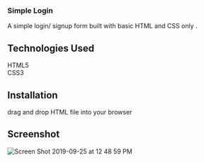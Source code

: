 
### Simple  Login
A simple login/ signup form built with basic HTML and CSS only .


## Technologies Used 
HTML5
<br/>
CSS3

## Installation
drag and drop HTML file into your browser 


## Screenshot
![Screen Shot 2019-09-25 at 12 48 59 PM](https://user-images.githubusercontent.com/45514949/65610259-9d664f00-dfa0-11e9-868d-6eb8f094b04f.png)
